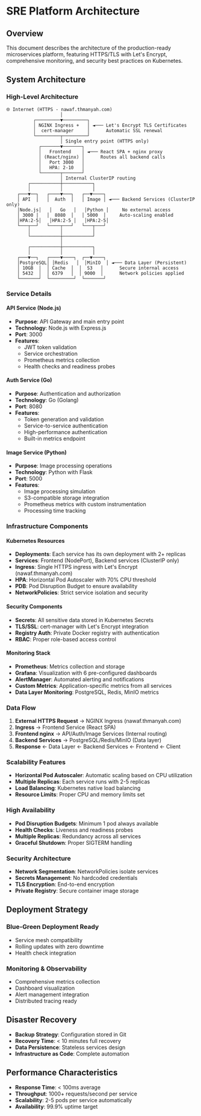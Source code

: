 # SRE Platform Architecture

## Overview

This document describes the architecture of the production-ready microservices platform, featuring HTTPS/TLS with Let's Encrypt, comprehensive monitoring, and security best practices on Kubernetes.

## System Architecture

### High-Level Architecture

```
🌐 Internet (HTTPS - nawaf.thmanyah.com)
                    │
          ┌─────────▼─────────┐
          │ NGINX Ingress +   │ ◄─── Let's Encrypt TLS Certificates
          │  cert-manager     │      Automatic SSL renewal
          └─────────┬─────────┘
                    │ Single entry point (HTTPS only)
            ┌───────▼───────┐
            │   Frontend    │ ◄─── React SPA + nginx proxy
            │ (React/nginx) │      Routes all backend calls
            │   Port 3000   │
            │   HPA: 2-10   │
            └───────┬───────┘
                    │ Internal ClusterIP routing
        ┌───────────┼───────────┐
        │           │           │
    ┌───▼──┐   ┌────▼───┐   ┌──▼────┐
    │ API  │   │  Auth  │   │ Image │ ◄─── Backend Services (ClusterIP only)
    │Node.js│   │   Go   │   │Python │     No external access
    │ 3000 │   │  8080  │   │ 5000  │     Auto-scaling enabled  
    │HPA:2-5│   │HPA:2-5 │   │HPA:2-5│
    └───┬──┘   └────┬───┘   └───┬───┘
        │           │           │
        └───────────┼───────────┘
                    │
        ┌───────────┼───────────┐
        │           │           │
    ┌───▼──┐   ┌────▼────┐  ┌──▼────┐
    │PostgreSQL│ │Redis   │  │MinIO  │ ◄─── Data Layer (Persistent)
    │ 10GB  │  │ Cache  │  │  S3   │      Secure internal access
    │ 5432  │  │ 6379   │  │ 9000  │      Network policies applied
    └───────┘  └─────────┘  └───────┘
```

### Service Details

#### API Service (Node.js)
- **Purpose**: API Gateway and main entry point
- **Technology**: Node.js with Express.js
- **Port**: 3000
- **Features**:
  - JWT token validation
  - Service orchestration
  - Prometheus metrics collection
  - Health checks and readiness probes

#### Auth Service (Go)
- **Purpose**: Authentication and authorization
- **Technology**: Go (Golang)
- **Port**: 8080
- **Features**:
  - Token generation and validation
  - Service-to-service authentication
  - High-performance authentication
  - Built-in metrics endpoint

#### Image Service (Python)
- **Purpose**: Image processing operations
- **Technology**: Python with Flask
- **Port**: 5000
- **Features**:
  - Image processing simulation
  - S3-compatible storage integration
  - Prometheus metrics with custom instrumentation
  - Processing time tracking

### Infrastructure Components

#### Kubernetes Resources
- **Deployments**: Each service has its own deployment with 2+ replicas
- **Services**: Frontend (NodePort), Backend services (ClusterIP only)  
- **Ingress**: Single HTTPS ingress with Let's Encrypt (nawaf.thmanyah.com)
- **HPA**: Horizontal Pod Autoscaler with 70% CPU threshold
- **PDB**: Pod Disruption Budget to ensure availability
- **NetworkPolicies**: Strict service isolation and security

#### Security Components
- **Secrets**: All sensitive data stored in Kubernetes Secrets
- **TLS/SSL**: cert-manager with Let's Encrypt integration
- **Registry Auth**: Private Docker registry with authentication
- **RBAC**: Proper role-based access control

#### Monitoring Stack
- **Prometheus**: Metrics collection and storage
- **Grafana**: Visualization with 6 pre-configured dashboards
- **AlertManager**: Automated alerting and notifications
- **Custom Metrics**: Application-specific metrics from all services
- **Data Layer Monitoring**: PostgreSQL, Redis, MinIO metrics

### Data Flow

1. **External HTTPS Request** → NGINX Ingress (nawaf.thmanyah.com)
2. **Ingress** → Frontend Service (React SPA)
3. **Frontend nginx** → API/Auth/Image Services (Internal routing)
4. **Backend Services** → PostgreSQL/Redis/MinIO (Data layer)
5. **Response** ← Data Layer ← Backend Services ← Frontend ← Client

### Scalability Features

- **Horizontal Pod Autoscaler**: Automatic scaling based on CPU utilization
- **Multiple Replicas**: Each service runs with 2-5 replicas
- **Load Balancing**: Kubernetes native load balancing
- **Resource Limits**: Proper CPU and memory limits set

### High Availability

- **Pod Disruption Budgets**: Minimum 1 pod always available
- **Health Checks**: Liveness and readiness probes
- **Multiple Replicas**: Redundancy across all services
- **Graceful Shutdown**: Proper SIGTERM handling

### Security Architecture

- **Network Segmentation**: NetworkPolicies isolate services
- **Secrets Management**: No hardcoded credentials
- **TLS Encryption**: End-to-end encryption
- **Private Registry**: Secure container image storage

## Deployment Strategy

### Blue-Green Deployment Ready
- Service mesh compatibility
- Rolling updates with zero downtime
- Health check integration

### Monitoring & Observability
- Comprehensive metrics collection
- Dashboard visualization
- Alert management integration
- Distributed tracing ready

## Disaster Recovery

- **Backup Strategy**: Configuration stored in Git
- **Recovery Time**: < 10 minutes full recovery
- **Data Persistence**: Stateless services design
- **Infrastructure as Code**: Complete automation

## Performance Characteristics

- **Response Time**: < 100ms average
- **Throughput**: 1000+ requests/second per service
- **Scalability**: 2-5 pods per service automatically
- **Availability**: 99.9% uptime target